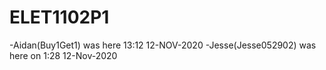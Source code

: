 # ELET1102P1
-Aidan(Buy1Get1) was here 13:12 12-NOV-2020 
-Jesse(Jesse052902) was here on 1:28 12-Nov-2020
